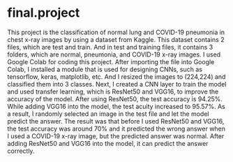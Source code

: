 # final.project
This project is the classification of normal lung and COVID-19 pneumonia in chest x-ray images by using a dataset from Kaggle. This dataset contains 2 files, which are test and train. And in test and training files, it contains 3 folders, which are normal, pneumonia, and COVID-19 x-ray images. I used Google Colab for coding this project.
After importing the file into Google Colab, I installed a module that is used for designing CNNs, such as tensorflow, keras, matplotlib, etc. And I resized the images to (224,224) and classified them into 3 classes. Next, I created a CNN layer to train the model and used transfer learning, which is ResNet50 and VGG16, to improve the accuracy of the model. After using ResNet50, the test accuracy is 94.25%. While adding VGG16 into the model, the test acuity increased to 95.57%. As a result, I randomly selected an image in the test file and let the model predict the answer. The result was that before I used ResNet50 and VGG16, the test accuracy was around 70% and it predicted the wrong answer when I used a COVID-19 x-ray image, but the predicted answer was normal. After adding ResNet50 and VGG16 into the model, it can predict the answer correctly.

